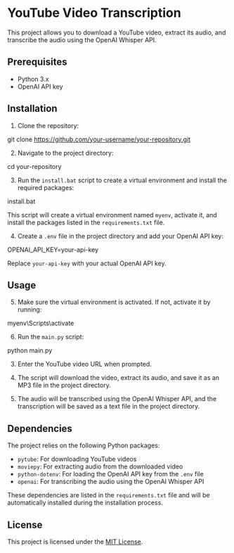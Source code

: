 
# YouTube Video Transcription

This project allows you to download a YouTube video, extract its audio, and transcribe the audio using the OpenAI Whisper API.

## Prerequisites

- Python 3.x
- OpenAI API key

## Installation

1. Clone the repository:

git clone https://github.com/your-username/your-repository.git

2. Navigate to the project directory:

cd your-repository

3. Run the `install.bat` script to create a virtual environment and install the required packages:

install.bat

This script will create a virtual environment named `myenv`, activate it, and install the packages listed in the `requirements.txt` file.

4. Create a `.env` file in the project directory and add your OpenAI API key:

OPENAI_API_KEY=your-api-key


Replace `your-api-key` with your actual OpenAI API key.

## Usage

5. Make sure the virtual environment is activated. If not, activate it by running:

 myenv\Scripts\activate

 
6. Run the `main.py` script:

python main.py


3. Enter the YouTube video URL when prompted.

4. The script will download the video, extract its audio, and save it as an MP3 file in the project directory.

5. The audio will be transcribed using the OpenAI Whisper API, and the transcription will be saved as a text file in the project directory.

## Dependencies

The project relies on the following Python packages:

- `pytube`: For downloading YouTube videos
- `moviepy`: For extracting audio from the downloaded video
- `python-dotenv`: For loading the OpenAI API key from the `.env` file
- `openai`: For transcribing the audio using the OpenAI Whisper API

These dependencies are listed in the `requirements.txt` file and will be automatically installed during the installation process.

## License

This project is licensed under the [MIT License](LICENSE).












